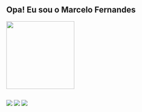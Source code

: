 ## Opa! Eu sou o Marcelo Fernandes
 <div>
  <a href="https://github.com/marspbx">
  <img height="180em" src="https://github-readme-stats.vercel.app/api?username=marspbx&show_icons=true&theme=midnight-purple&include_all_commits=true&count_private=true"/>
  


  
  ##
 
<div> 
  <a href="https://www.instagram.com/marsp_bx/" target="_blank"><img src="https://img.shields.io/badge/-Instagram-%23E4405F?style=for-the-badge&logo=instagram&logoColor=white" target="_blank"></a>
  <a href = "mailto:marcelofernandesbx@hotmail.com"><img src="https://img.shields.io/badge/-Gmail-%23333?style=for-the-badge&logo=gmail&logoColor=white" target="_blank"></a>
  <a href="https://www.linkedin.com/in/marspbx/" target="_blank"><img src="https://img.shields.io/badge/-LinkedIn-%230077B5?style=for-the-badge&logo=linkedin&logoColor=white" target="_blank"></a>  
</div>
